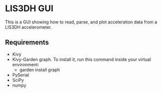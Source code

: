 # LIS3DH GUI
This is a GUI showing how to read, parse, and plot acceleration data from a LIS3DH accelerometer.

## Requirements
- Kivy
- Kivy-Garden graph. To install it, run this command inside your virtual environment:
    - garden install graph
- PySerial
- SciPy
- numpy
